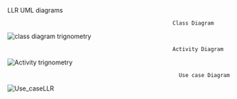 LLR UML diagrams

                                                        Class Diagram
                                                        
![class diagram trignometry](https://user-images.githubusercontent.com/78848581/107730289-00cd5a00-6d19-11eb-83ff-987784763cd2.jpg)

                                                        Activity Diagram
                                                       
![Activity trignometry](https://user-images.githubusercontent.com/78848581/107730594-d62fd100-6d19-11eb-9a4a-2e441e112416.jpg)
                                                       


                                                          Use case Diagram
                                                          
![Use_caseLLR](https://user-images.githubusercontent.com/78848692/107730484-90730880-6d19-11eb-93d4-c83f5558d19e.PNG)
                                                          
                                                          
